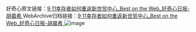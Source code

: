 好奇心原文链接：[9·11幸存者如何重返新世贸中心_Best on the Web_好奇心日报-胡晨希 ](https://www.qdaily.com/articles/11604.html)
WebArchive归档链接：[9·11幸存者如何重返新世贸中心_Best on the Web_好奇心日报-胡晨希 ](http://web.archive.org/web/20190623170807/https://www.qdaily.com/articles/11604.html)
![image](http://ww3.sinaimg.cn/large/007d5XDply1g3wad1sqr7j30u029s16r)